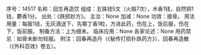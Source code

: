 序号：14517
名称：回生再造饮
组成：五铢钱5文（火煅7次），木香1钱，自然铜1钱，麝香1分。
出处：《跌损妙方》。
主治：None
加减：None
功效：接骨。
用法用量：每服1钱，无灰酒送下，先嚼丁香1粒，方进此药，伤在上，饭后服，伤在下，饭前服。
制备方法：上为细末。
临床应用：None
各家论述：None
用药禁忌：如骨未断勿轻服。
附注：回春再造丹（《秘传打损扑跌药方》）、回春再造散（《外科百效》卷五）。
